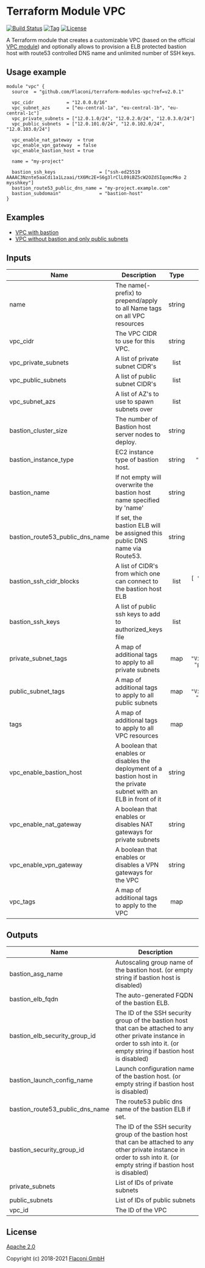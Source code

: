 # Terraform Module VPC

[![Build Status](https://travis-ci.com/Flaconi/terraform-aws-vpc.svg?branch=master)](https://travis-ci.com/Flaconi/terraform-aws-vpc)
[![Tag](https://img.shields.io/github/tag/Flaconi/terraform-aws-vpc.svg)](https://github.com/Flaconi/terraform-aws-vpc/releases)
[![License](https://img.shields.io/badge/license-Apache--2.0-blue.svg)](https://opensource.org/licenses/Apache-2.0)

A Terraform module that creates a customizable VPC (based on the official [VPC module](https://registry.terraform.io/modules/terraform-aws-modules/vpc/aws)) and optionally allows to provision a ELB protected bastion host with route53 controlled DNS name and unlimited number of SSH keys.

## Usage example

```hcl
module "vpc" {
  source  = "github.com/Flaconi/terraform-modules-vpc?ref=v2.0.1"

  vpc_cidr            = "12.0.0.0/16"
  vpc_subnet_azs      = ["eu-central-1a", "eu-central-1b", "eu-central-1c"]
  vpc_private_subnets = ["12.0.1.0/24", "12.0.2.0/24", "12.0.3.0/24"]
  vpc_public_subnets  = ["12.0.101.0/24", "12.0.102.0/24", "12.0.103.0/24"]

  vpc_enable_nat_gateway  = true
  vpc_enable_vpn_gateway  = false
  vpc_enable_bastion_host = true

  name = "my-project"

  bastion_ssh_keys                = ["ssh-ed25519 AAAAC3Nznte5aaCdi1a1Lzaai/tX6Mc2E+S6g3lrClL09iBZ5cW2OZdSIqomcMko 2 mysshkey"]
  bastion_route53_public_dns_name = "my-project.example.com"
  bastion_subdomain"              = "bastion-host"
}
```

## Examples

* [VPC with bastion](examples/vpc-with-bastion/)
* [VPC without bastion and only public subnets](examples/vpc-public-without-bastion/)

## Inputs

| Name | Description | Type | Default | Required |
|------|-------------|:----:|:-----:|:-----:|
| name | The name(-prefix) to prepend/apply to all Name tags on all VPC resources | string | n/a | yes |
| vpc\_cidr | The VPC CIDR to use for this VPC. | string | n/a | yes |
| vpc\_private\_subnets | A list of private subnet CIDR's | list | n/a | yes |
| vpc\_public\_subnets | A list of public subnet CIDR's | list | n/a | yes |
| vpc\_subnet\_azs | A list of AZ's to use to spawn subnets over | list | n/a | yes |
| bastion\_cluster\_size | The number of Bastion host server nodes to deploy. | string | `"1"` | no |
| bastion\_instance\_type | EC2 instance type of bastion host. | string | `"t2.micro"` | no |
| bastion\_name | If not empty will overwrite the bastion host name specified by 'name' | string | `""` | no |
| bastion\_route53\_public\_dns\_name | If set, the bastion ELB will be assigned this public DNS name via Route53. | string | `""` | no |
| bastion\_ssh\_cidr\_blocks | A list of CIDR's from which one can connect to the bastion host ELB | list | `[ "0.0.0.0/0" ]` | no |
| bastion\_ssh\_keys | A list of public ssh keys to add to authorized_keys file | list | `[]` | no |
| private\_subnet\_tags | A map of additional tags to apply to all private subnets | map | `{ "Visibility": "private" }` | no |
| public\_subnet\_tags | A map of additional tags to apply to all public subnets | map | `{ "Visibility": "public" }` | no |
| tags | A map of additional tags to apply to all VPC resources | map | `{}` | no |
| vpc\_enable\_bastion\_host | A boolean that enables or disables the deployment of a bastion host in the private subnet with an ELB in front of it | string | `"false"` | no |
| vpc\_enable\_nat\_gateway | A boolean that enables or disables NAT gateways for private subnets | string | `"true"` | no |
| vpc\_enable\_vpn\_gateway | A boolean that enables or disables a VPN gateways for the VPC | string | `"false"` | no |
| vpc\_tags | A map of additional tags to apply to the VPC | map | `{}` | no |

## Outputs

| Name | Description |
|------|-------------|
| bastion\_asg\_name | Autoscaling group name of the bastion host. (or empty string if bastion host is disabled) |
| bastion\_elb\_fqdn | The auto-generated FQDN of the bastion ELB. |
| bastion\_elb\_security\_group\_id | The ID of the SSH security group of the bastion host that can be attached to any other private instance in order to ssh into it. (or empty string if bastion host is disabled) |
| bastion\_launch\_config\_name | Launch configuration name of the bastion host. (or empty string if bastion host is disabled) |
| bastion\_route53\_public\_dns\_name | The route53 public dns name of the bastion ELB if set. |
| bastion\_security\_group\_id | The ID of the SSH security group of the bastion host that can be attached to any other private instance in order to ssh into it. (or empty string if bastion host is disabled) |
| private\_subnets | List of IDs of private subnets |
| public\_subnets | List of IDs of public subnets |
| vpc\_id | The ID of the VPC |

## License

[Apache 2.0](LICENSE)

Copyright (c) 2018-2021 [Flaconi GmbH](https://github.com/Flaconi)
